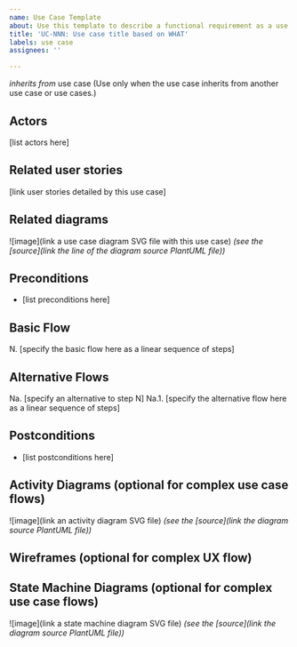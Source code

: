 ```yaml
---
name: Use Case Template
about: Use this template to describe a functional requirement as a use case.
title: 'UC-NNN: Use case title based on WHAT'
labels: use case
assignees: ''

---
```


_inherits from_ use case (Use only when the use case inherits from another use case or use cases.)

## Actors

[list actors here]

## Related user stories

[link user stories detailed by this use case]

## Related diagrams

![image](link a use case diagram SVG file with this use case)
_(see the [source](link the line of the diagram source PlantUML file))_

## Preconditions

- [list preconditions here]

## Basic Flow

N. [specify the basic flow here as a linear sequence of steps]

## Alternative Flows

Na. [specify an alternative to step N]
	Na.1. [specify the alternative flow here as a linear sequence of steps]

## Postconditions

- [list postconditions here]

## Activity Diagrams (optional for complex use case flows)

![image](link an activity diagram SVG file)
_(see the [source](link the diagram source PlantUML file))_

## Wireframes (optional for complex UX flow)

## State Machine Diagrams (optional for complex use case flows)

![image](link a state machine diagram SVG file)
_(see the [source](link the diagram source PlantUML file))_
